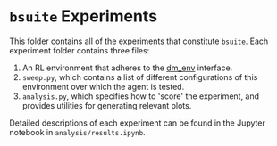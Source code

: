 # `bsuite` Experiments

This folder contains all of the experiments that constitute `bsuite`. Each
experiment folder contains three files:

1.  An RL environment that adheres to the [dm_env](github.com/deepmind/dm_env)
    interface.
1.  `sweep.py`, which contains a list of different configurations of this
    environment over which the agent is tested.
1.  `analysis.py`, which specifies how to 'score' the experiment, and
    provides utilities for generating relevant plots.

Detailed descriptions of each experiment can be found in the Jupyter notebook in
`analysis/results.ipynb`.

